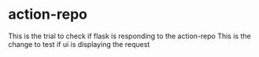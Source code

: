 # action-repo
This is the trial to check if flask is responding to the action-repo
This is the change to test if ui is displaying the request

